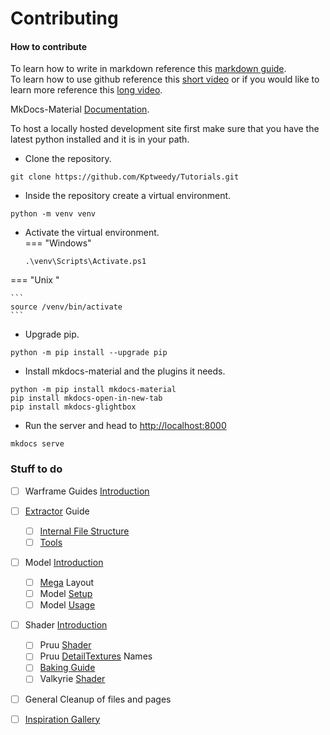 # Contributing

#### How to contribute  

To learn how to write in markdown reference this [markdown guide](https://www.markdownguide.org/basic-syntax).  
To learn how to use github reference this [short video](https://www.youtube.com/watch?v=iv8rSLsi1xo) or if you would like to learn more reference this [long video](https://www.youtube.com/watch?v=tRZGeaHPoaw).  

MkDocs-Material [Documentation](https://squidfunk.github.io/mkdocs-material/).  

To host a locally hosted development site first make sure that you have the latest python installed and it is in your path.

 
  - Clone the repository.  
```
git clone https://github.com/Kptweedy/Tutorials.git
```  

- Inside the repository create a virtual environment.  
```
python -m venv venv
```  

- Activate the virtual environment.   
=== "Windows"
	  
	 ```
	 .\venv\Scripts\Activate.ps1
	 ```  
=== "Unix " 
	
	```
	source /venv/bin/activate
	```  


- Upgrade pip.  
```
python -m pip install --upgrade pip
```  

- Install mkdocs-material and the plugins it needs.  
```
python -m pip install mkdocs-material
pip install mkdocs-open-in-new-tab
pip install mkdocs-glightbox
```  

- Run the server and head to [http://localhost:8000](http://localhost:8000)
```
mkdocs serve
```  


### Stuff to do

- [ ] Warframe Guides [Introduction](wf-guides/index.md)
- [ ] [Extractor](wf-guides/extractor/index.md) Guide
	* [ ] [Internal File Structure](wf-guides/extractor/file-list.md)
	* [ ] [Tools](wf-guides/extractor/tools.md) 
- [ ] Model [Introduction](wf-guides/models/index.md)
	* [ ] [Mega](wf-guides/models/mega.md) Layout
	* [ ] Model [Setup](wf-guides/models/model-setup.md) 
	* [ ] Model [Usage](wf-guides/models/model-usage.md)
- [ ] Shader [Introduction](wf-guides/shaders/index.md)
	* [ ] Pruu [Shader](wf-guides/shaders/pruu/index.md)
	* [ ] Pruu [DetailTextures](wf-guides/shaders/pruu/details.md)  Names 
	* [ ] [Baking Guide](wf-guides/shaders/baking.md)
	* [ ] Valkyrie [Shader](wf-guides/shaders/valk-shader.md)
- [ ] General Cleanup of files and pages 

- [ ] [Inspiration Gallery](inspiration-gallery/index.md)